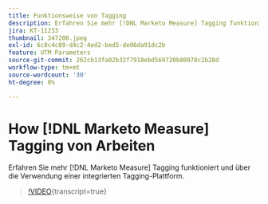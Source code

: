 ```yaml
---
title: Funktionsweise von Tagging
description: Erfahren Sie mehr [!DNL Marketo Measure] Tagging funktioniert und über die Verwendung einer integrierten Tagging-Plattform.
jira: KT-11233
thumbnail: 347200.jpeg
exl-id: 6c8c4c89-d4c2-4ed2-bed5-de06da91dc2b
feature: UTM Parameters
source-git-commit: 262cb13fa02b32f7918ebd569720b80078c2b28d
workflow-type: tm+mt
source-wordcount: '30'
ht-degree: 0%

---
```


# How [!DNL Marketo Measure] Tagging von Arbeiten

Erfahren Sie mehr [!DNL Marketo Measure] Tagging funktioniert und über die Verwendung einer integrierten Tagging-Plattform.

>[!VIDEO](https://video.tv.adobe.com/v/347200/?learn=on){transcript=true}
